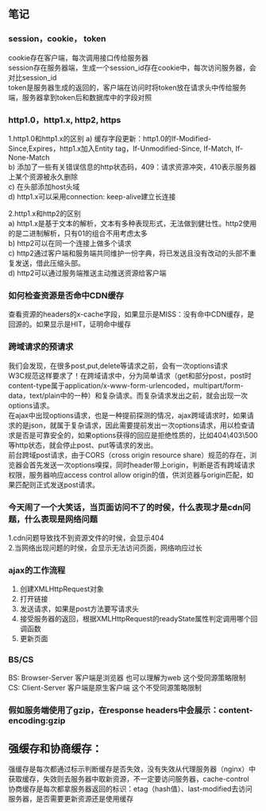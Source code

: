 ## 笔记

### session，cookie， token
cookie存在客户端，每次调用接口传给服务器<br>
session存在服务器端，生成一个session_id存在cookie中，每次访问服务器，会对比session_id<br>
token是服务器生成的返回的，客户端在访问时将token放在请求头中传给服务端，服务器拿到token后和数据库中的字段对照

### http1.0，http1.x, http2, https
1.http1.0和http1.x的区别
a) 缓存字段更新：http1.0的If-Modified-Since,Expires，http1.x加入Entity tag，If-Unmodified-Since, If-Match, If-None-Match<br>
b) 添加了一些有关错误信息的http状态码，409：请求资源冲突，410表示服务器上某个资源被永久删除<br>
c) 在头部添加host头域<br>
d) http1.x可以采用connection: keep-alive建立长连接<br>

2.http1.x和http2的区别<br>
a) http1.x是基于文本的解析，文本有多种表现形式，无法做到健壮性。http2使用的是二进制解析，只有01的组合不用考虑太多<br>
b) http2可以在同一个连接上做多个请求<br>
c) http2通过客户端和服务端共同维护一份字典，将已发送且没有改动的头部不重复发送，借此压缩头部。<br>
d) http2可以通过服务端推送主动推送资源给客户端

### 如何检查资源是否命中CDN缓存
查看资源的headers的x-cache字段，如果显示是MISS：没有命中CDN缓存，是回源的。如果显示是HIT，证明命中缓存

### 跨域请求的预请求
我们会发现，在很多post,put,delete等请求之前，会有一次options请求<br>
W3C规范这样要求了！在跨域请求中，分为简单请求（get和部分post，post时content-type属于application/x-www-form-urlencoded，multipart/form-data，text/plain中的一种）和复杂请求。而复杂请求发出之前，就会出现一次options请求。<br>
在ajax中出现options请求，也是一种提前探测的情况，ajax跨域请求时，如果请求的是json，就属于复杂请求，因此需要提前发出一次options请求，用以检查请求是否是可靠安全的，如果options获得的回应是拒绝性质的，比如404\403\500等http状态，就会停止post、put等请求的发出。<br>
前台跨域post请求，由于CORS（cross origin resource share）规范的存在，浏览器会首先发送一次options嗅探，同时header带上origin，判断是否有跨域请求权限，服务器响应access control allow origin的值，供浏览器与origin匹配，如果匹配则正式发送post请求。<br>

### 今天闹了一个大笑话，当页面访问不了的时侯，什么表现才是cdn问题，什么表现是网络问题
1.cdn问题导致找不到资源文件的时侯，会显示404<br>
2.当网络出现问题的时侯，会显示无法访问页面，网络响应过长

### ajax的工作流程
1. 创建XMLHttpRequest对象
2. 打开链接
3. 发送请求，如果是post方法要写请求头
4. 接受服务器的返回，根据XMLHttpRequest的readyState属性判定调用哪个回调函数
5. 更新页面

### BS/CS
BS: Browser-Server 客户端是浏览器 也可以理解为web 这个受同源策略限制<br>
CS: Client-Server 客户端是原生客户端 这个不受同源策略限制

### 假如服务端使用了gzip，在response headers中会展示：content-encoding:gzip

## 强缓存和协商缓存：
强缓存是每次都通过标示判断缓存是否失效，没有失效从代理服务器（nginx）中获取缓存，失效则去服务器中取新资源，不一定要访问服务器，cache-control<br>
协商缓存是每次都拿服务器返回的标识：etag（hash值）、last-modified去访问服务器，是否需要更新资源还是使用缓存
